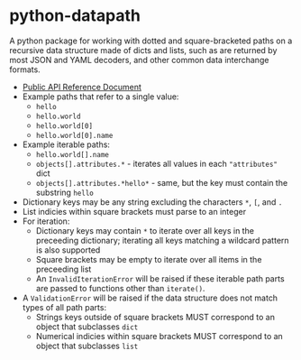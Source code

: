 # python-datapath

A python package for working with dotted and square-bracketed paths on a recursive data structure made of dicts and
lists, such as are returned by most JSON and YAML decoders, and other common data interchange formats.

* [Public API Reference Document](REFERENCE.md)
* Example paths that refer to a single value:
  * `hello`
  * `hello.world`
  * `hello.world[0]`
  * `hello.world[0].name`
* Example iterable paths:
  * `hello.world[].name`
  * `objects[].attributes.*` - iterates all values in each `"attributes"` dict
  * `objects[].attributes.*hello*` - same, but the key must contain the substring `hello`
* Dictionary keys may be any string excluding the characters `*`, `[`, and `.`
* List indicies within square brackets must parse to an integer
* For iteration:
  * Dictionary keys may contain `*` to iterate over all keys in the preceeding dictionary; iterating all keys
    matching a wildcard pattern is also supported
  * Square brackets may be empty to iterate over all items in the preceeding list
  * An `InvalidIterationError` will be raised if these iterable path parts are passed to functions other than
    `iterate()`.
* A `ValidationError` will be raised if the data structure does not match types of all path parts:
  * Strings keys outside of square brackets MUST correspond to an object that subclasses `dict`
  * Numerical indicies within square brackets MUST correspond to an object that subclasses `list`
